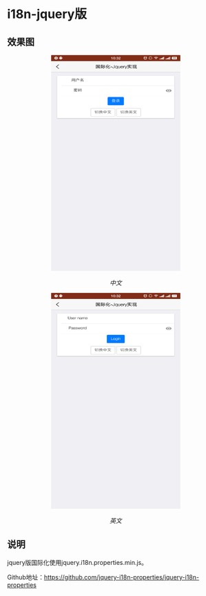 # i18n-jquery版

## 效果图
<p align="center">
	<img src="https://github.com/yuboon/5plus-examples/blob/master/assets/i18n_zh.png" width="300" height="500">
	<p align="center">
		<em>中文</em>
	</p>
</p>

<p align="center">
	<img src="https://github.com/yuboon/5plus-examples/blob/master/assets/i18n_en.png" width="300" height="500">
	<p align="center">
		<em>英文</em>
	</p>
</p>

## 说明
jquery版国际化使用jquery.i18n.properties.min.js。

Github地址：https://github.com/jquery-i18n-properties/jquery-i18n-properties